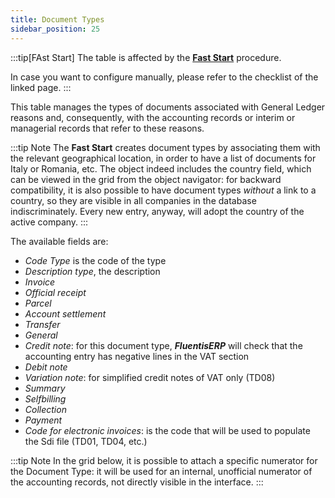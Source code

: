 ```yaml
---
title: Document Types 
sidebar_position: 25
---
```


:::tip[FAst Start]
The table is affected by the [**Fast Start**](/docs/guide/fast-start) procedure.

In case you want to configure manually, please refer to the checklist of the linked page.
:::

This table manages the types of documents associated with General Ledger reasons and, consequently, with the accounting records or interim or managerial records that refer to these reasons.

:::tip Note
The **Fast Start** creates document types by associating them with the relevant geographical location, in order to have a list of documents for Italy or Romania, etc. 
The object indeed includes the country field, which can be viewed in the grid from the object navigator: for backward compatibility, it is also possible to have document types *without* a link to a country, so they are visible in all companies in the database indiscriminately.
Every new entry, anyway, will adopt the country of the active company.
:::

The available fields are:
- *Code Type* is the code of the type
- *Description type*, the description
- *Invoice*
- *Official receipt*
- *Parcel*
- *Account settlement*
- *Transfer*
- *General*
- *Credit note*: for this document type, ***FluentisERP*** will check that the accounting entry has negative lines in the VAT section
- *Debit note*
- *Variation note*: for simplified credit notes of VAT only (TD08)
- *Summary*
- *Selfbilling*
- *Collection*
- *Payment*
- *Code for electronic invoices*: is the code that will be used to populate the Sdi file (TD01, TD04, etc.)

:::tip Note
In the grid below, it is possible to attach a specific numerator for the Document Type: it will be used for an internal, unofficial numerator of the accounting records, not directly visible in the interface.
:::